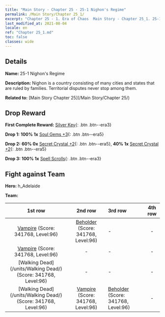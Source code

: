 ```yaml
---
title: "Main Story - Chapter 25 - 25-1 Nighon's Regime"
permalink: /Main Story/Chapter 25_1/
excerpt: "Chapter 25 - 1. Era of Chaos  Main Story - Chapter 25_1. 25-1 Nighon's Regime"
last_modified_at: 2021-08-04
locale: en
ref: "Chapter 25_1.md"
toc: false
classes: wide
---
```


## Details

 **Name:** 25-1 Nighon's Regime

 **Description:** Nighon is a country consisting of many cities and states that are ruled by families. Territorial disputes never stop among them.

 **Related to:** [Main Story Chapter 25](/Main Story/Chapter 25/)

## Drop Reward

 **First Complete Reward:** [Silver Key](/Items/con_693/){: .btn .btn--era3}

 **Drop 1:** **100% 1x** [Soul Gems +3](/Items/mat_86/){: .btn .btn--era5}

 **Drop 2:** **60% 0x** [Secret Crystal +2](/Items/mat_80/){: .btn .btn--era5}, **40% 1x** [Secret Crystal +2](/Items/mat_80/){: .btn .btn--era5}

 **Drop 3:** **100% 1x** [Spell Scrolls](/Items/con_694/){: .btn .btn--era3}


## Fight against Team
 **Hero:** h_Adelaide

 **Team:**


  | 1st row | 2nd row | 3rd row | 4th row |
  |:----:|:----:|:----|:----:|
  | [Vampire](/units/Vampire/) (Score: 341768, Level:96)  | [Beholder](/units/Beholder/) (Score: 341768, Level:96)  | - | - |
  | [Vampire](/units/Vampire/) (Score: 341768, Level:96)  | - | - | - |
  | [Walking Dead](/units/Walking Dead/) (Score: 341768, Level:96)  | - | - | - |
  | [Walking Dead](/units/Walking Dead/) (Score: 341768, Level:96)  | [Vampire](/units/Vampire/) (Score: 341768, Level:96)  | [Beholder](/units/Beholder/) (Score: 341768, Level:96)  | - |


